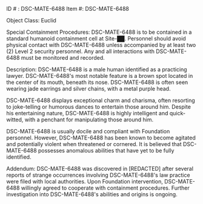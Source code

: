 ID # : DSC-MATE-6488
Item #: DSC-MATE-6488

Object Class: Euclid

Special Containment Procedures:
DSC-MATE-6488 is to be contained in a standard humanoid containment cell at Site-██. Personnel should avoid physical contact with DSC-MATE-6488 unless accompanied by at least two (2) Level 2 security personnel. Any and all interactions with DSC-MATE-6488 must be monitored and recorded.

Description:
DSC-MATE-6488 is a male human identified as a practicing lawyer. DSC-MATE-6488's most notable feature is a brown spot located in the center of its mouth, beneath its nose. DSC-MATE-6488 is often seen wearing jade earrings and silver chains, with a metal purple head.

DSC-MATE-6488 displays exceptional charm and charisma, often resorting to joke-telling or humorous dances to entertain those around him. Despite his entertaining nature, DSC-MATE-6488 is highly intelligent and quick-witted, with a penchant for manipulating those around him.

DSC-MATE-6488 is usually docile and compliant with Foundation personnel. However, DSC-MATE-6488 has been known to become agitated and potentially violent when threatened or cornered. It is believed that DSC-MATE-6488 possesses anomalous abilities that have yet to be fully identified.

Addendum: 
DSC-MATE-6488 was discovered in [REDACTED] after several reports of strange occurrences involving DSC-MATE-6488's law practice were filed with local authorities. Upon Foundation intervention, DSC-MATE-6488 willingly agreed to cooperate with containment procedures. Further investigation into DSC-MATE-6488's abilities and origins is ongoing.
